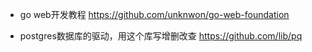 - go web开发教程
https://github.com/unknwon/go-web-foundation

- postgres数据库的驱动，用这个库写增删改查
https://github.com/lib/pq
